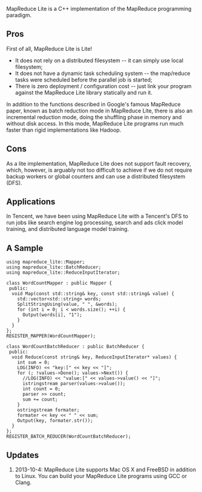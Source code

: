 MapReduce Lite is a C++ implementation of the MapReduce programming paradigm.

## Pros

First of all, MapReduce Lite is Lite!

  * It does not rely on a distributed filesystem -- it can simply use local filesystem;
  * It does not have a dynamic task scheduling system -- the map/reduce tasks were scheduled before the parallel job is started;
  * There is zero deployment / configuration cost -- just link your program against the MapReduce Lite library statically and run it.

In addition to the functions described in Google's famous MapReduce paper, known as batch reduction mode in MapReduce Lite, there is also an incremental reduction mode, doing the shuffling phase in memory and without disk access. In this mode, MapReduce Lite programs run much faster than rigid implementations like Hadoop.

## Cons

As a lite implementation, MapReduce Lite does not support fault recovery, which, however, is arguably not too difficult to achieve if we do not require backup workers or global counters and can use a distributed filesystem (DFS).

## Applications

In Tencent, we have been using MapReduce Lite with a Tencent's DFS to run jobs like search engine log processing, search and ads click model training, and distributed language model training.

## A Sample

    using mapreduce_lite::Mapper;
    using mapreduce_lite::BatchReducer;
    using mapreduce_lite::ReduceInputIterator;

    class WordCountMapper : public Mapper {
     public:
      void Map(const std::string& key, const std::string& value) {
        std::vector<std::string> words;
        SplitStringUsing(value, " ", &words);
        for (int i = 0; i < words.size(); ++i) {
          Output(words[i], "1");
        }
      }
    };
    REGISTER_MAPPER(WordCountMapper);

    class WordCountBatchReducer : public BatchReducer {
     public:
      void Reduce(const string& key, ReduceInputIterator* values) {
        int sum = 0;
        LOG(INFO) << "key:[" << key << "]";
        for (; !values->Done(); values->Next()) {
          //LOG(INFO) << "value:[" << values->value() << "]";
          istringstream parser(values->value());
          int count = 0;
          parser >> count;
          sum += count;
        }
        ostringstream formater;
        formater << key << " " << sum;
        Output(key, formater.str());
      }
    };
    REGISTER_BATCH_REDUCER(WordCountBatchReducer);


## Updates

  1. 2013-10-4: MapReduce Lite supports Mac OS X and FreeBSD in addition to Linux. You can build your MapReduce Lite programs using GCC or Clang.
